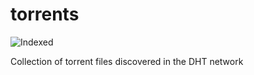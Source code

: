 torrents 
========
![Indexed](https://img.shields.io/badge/indexed-181349-blue)

Collection of torrent files discovered in the DHT network
